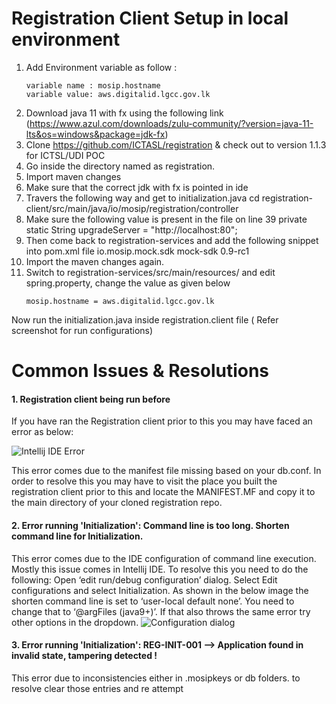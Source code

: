 # Registration Client Setup in local environment 
 
1. Add Environment variable as follow : 
	```
	variable name : mosip.hostname
	variable value: aws.digitalid.lgcc.gov.lk
	```
2. Download java 11 with fx using the following link (https://www.azul.com/downloads/zulu-community/?version=java-11-lts&os=windows&package=jdk-fx)
3. Clone https://github.com/ICTASL/registration & check out to version 1.1.3 for ICTSL/UDI POC
4. Go inside the directory named as registration.
5. Import maven changes
6. Make sure that the correct jdk with fx is pointed in ide
7. Travers the following way and get to initialization.java
cd registration-client/src/main/java/io/mosip/registration/controller
8. Make sure the following value is present in the file on line 39
private static String upgradeServer = "http://localhost:80";
9. Then come back to registration-services and add the following snippet into pom.xml file
	       <dependency>
			<groupId>io.mosip.mock.sdk</groupId>
			<artifactId>mock-sdk</artifactId>
			<version>0.9-rc1</version>
		</dependency>
10. Import the maven changes again.
11. Switch to registration-services/src/main/resources/ and edit spring.property, change the value as given below
	```
	mosip.hostname = aws.digitalid.lgcc.gov.lk
	```
Now run the initialization.java inside registration.client file ( Refer screenshot for run configurations)



# Common Issues & Resolutions


#### 1. Registration client being run before 

If you have ran the Registration client prior to this you may have faced an error as below:

![Intellij IDE Error](https://github.com/ICTASL/UDI-poc/blob/master/documentations/local_setup_guide/registration-client/IntelliJ_Error.png)

This error comes due to the manifest file missing based on your db.conf. 
In order to resolve this you may have to visit the place you built the registration client prior to this and locate the MANIFEST.MF and copy it to the main directory of your cloned registration repo.



#### 2. Error running 'Initialization': Command line is too long. Shorten command line for Initialization.

This error comes due to the IDE configuration of command line execution. Mostly this issue comes in Intellij IDE. To resolve this you need to do the following: 
Open ‘edit run/debug configuration’ dialog.
Select Edit configurations and select Initialization.
As shown in the below image the shorten command line is set to ‘user-local default none’. You need to change that to ‘@argFiles (java9+)’. If that also throws the same error try other options in the dropdown.
![Configuration dialog](https://github.com/ICTASL/UDI-poc/blob/master/documentations/local_setup_guide/registration-client/configuration_dialog.JPG)

#### 3. Error running 'Initialization': REG-INIT-001 --> Application found in invalid state, tampering detected ! 

This error due to inconsistencies either in .mosipkeys or db folders.  to resolve clear those entries and re attempt 
